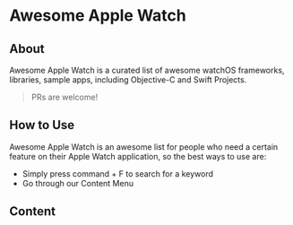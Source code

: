 # Awesome Apple Watch

## About

Awesome Apple Watch is a curated list of awesome watchOS frameworks, libraries, sample apps, including Objective-C and Swift Projects.

> PRs are welcome! 

## How to Use

Awesome Apple Watch is an awesome list for people who need a certain feature on their Apple Watch application, so the best ways to use are:

* Simply press command + F to search for a keyword
* Go through our Content Menu

## Content

